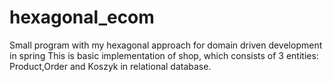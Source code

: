 # hexagonal_ecom
Small program with my hexagonal approach for domain driven development in spring
This is basic implementation of shop, which consists of 3 entities: Product,Order and Koszyk in relational database.
